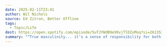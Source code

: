 ```yaml
---
date: 2025-02-11T23:41
author: Wil Nichols
source: Ed Zitron, Better Offline
tags:
  - Topic/Life
dest: https://open.spotify.com/episode/5uTJYWdB9eVKvjTlDZxMoq?si=261353cc15b44681
summary: "“True masculinity... it’s a sense of responsibility for both oneself and others and the things that we do, and finding strength in supporting and uplifting those close to you. And loving more, and caring more for people.” - 23:24-23:42"
---
```

